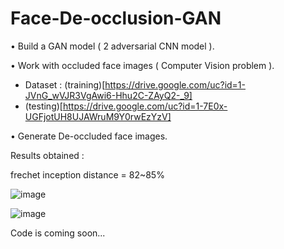 # Face-De-occlusion-GAN

•	Build a GAN model ( 2 adversarial CNN model ).

•	Work with occluded face images ( Computer Vision problem ).

* Dataset : (training)[https://drive.google.com/uc?id=1-JVnG_wVJR3VgAwi6-Hhu2C-ZAyQ2-_9]
*  (testing)[https://drive.google.com/uc?id=1-7E0x-UGFjotUH8UJAWruM9Y0rwEzYzV]

•	Generate De-occluded face images.

Results obtained :

frechet inception distance = 82~85%

![image](https://user-images.githubusercontent.com/75153245/163196200-f2f51760-4fc8-480e-8e36-3e491d236f35.png)



![image](https://user-images.githubusercontent.com/75153245/163196446-7569546c-3a9b-42ac-af0b-af3e765e1410.png)


Code is coming soon...
